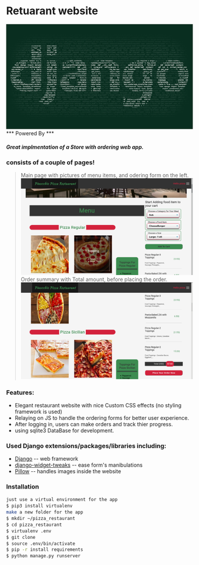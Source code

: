 # Retuarant website
[![LOGO|Django](https://github.com/engragy/django_restaurant_app-/blob/master/Django-Framework-Logo.png)]()
*** Powered By ***
##### Great implmentation of a Store with ordering web app.
### consists of a couple of pages!
> Main page with pictures of menu items, and odering form on the left.
> ![main_page](https://github.com/engragy/django_restaurant_app-/blob/master/main-page.png)
> Order summary with Total amount, before placing the order.
> ![register_page](https://github.com/engragy/django_restaurant_app-/blob/master/order-summary.png)

### Features:
* Elegant restaurant website with nice Custom CSS effects (no styling framework is used)
* Relaying on JS to handle the ordering forms for better user experience.
* After logging in, users can make orders and track thier progress.
* using sqlite3 DataBase for development.

### Used Django extensions/packages/libraries including:
* [Django] -- web framework
* [django-widget-tweaks] -- ease form's manibulations
* [Pillow] -- handles images inside the website 

### Installation
```sh
just use a virtual environment for the app
$ pip3 install virtualenv
make a new folder for the app
$ mkdir ~/pizza_restaurant
$ cd pizza_restaurant
$ virtualenv .env
$ git clone
$ source .env/bin/activate 
$ pip -r install requirements
$ python manage.py runserver
```
[//]: # (reference links)

[django]: <https://docs.djangoproject.com/en/3.0/>
[django-widget-tweaks]: <https://github.com/jazzband/django-widget-tweaks/>
[Pillow]: <https://pillow.readthedocs.io/en/stable/>
